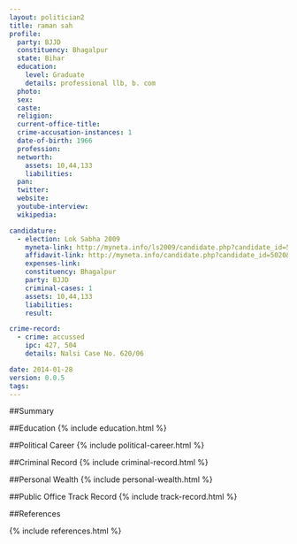 ```yaml
---
layout: politician2
title: raman sah
profile: 
  party: BJJD
  constituency: Bhagalpur
  state: Bihar
  education: 
    level: Graduate
    details: professional llb, b. com
  photo: 
  sex: 
  caste: 
  religion: 
  current-office-title: 
  crime-accusation-instances: 1
  date-of-birth: 1966
  profession: 
  networth: 
    assets: 10,44,133
    liabilities: 
  pan: 
  twitter: 
  website: 
  youtube-interview: 
  wikipedia: 

candidature: 
  - election: Lok Sabha 2009
    myneta-link: http://myneta.info/ls2009/candidate.php?candidate_id=5020
    affidavit-link: http://myneta.info/candidate.php?candidate_id=5020&scan=original
    expenses-link: 
    constituency: Bhagalpur 
    party: BJJD
    criminal-cases: 1
    assets: 10,44,133
    liabilities: 
    result:  

crime-record: 
  - crime: accussed
    ipc: 427, 504
    details: Nalsi Case No. 620/06 

date: 2014-01-28
version: 0.0.5
tags: 
---
```

##Summary


##Education
{% include education.html %}


##Political Career
{% include political-career.html %}


##Criminal Record
{% include criminal-record.html %}


##Personal Wealth
{% include personal-wealth.html %}


##Public Office Track Record
{% include track-record.html %}


##References


{% include references.html %}